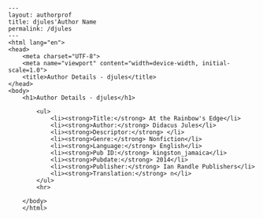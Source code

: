 
    ---
    layout: authorprof
    title: djules'Author Name 
    permalink: /djules
    ---
    <html lang="en">
    <head>
        <meta charset="UTF-8">
        <meta name="viewport" content="width=device-width, initial-scale=1.0">
        <title>Author Details - djules</title>
    </head>
    <body>
        <h1>Author Details - djules</h1>
        
            <ul>
                <li><strong>Title:</strong> At the Rainbow's Edge</li>
                <li><strong>Author:</strong> Didacus Jules</li>
                <li><strong>Descriptor:</strong> </li>
                <li><strong>Genre:</strong> Nonfiction</li>
                <li><strong>Language:</strong> English</li>
                <li><strong>Pub ID:</strong> kingston_jamaica</li>
                <li><strong>Pubdate:</strong> 2014</li>
                <li><strong>Publisher:</strong> Ian Randle Publishers</li>
                <li><strong>Translation:</strong> n</li>
            </ul>
            <hr>
            
        </body>
        </html>
        